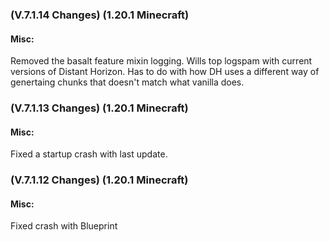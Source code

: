 ### **(V.7.1.14 Changes) (1.20.1 Minecraft)**

#### Misc:
Removed the basalt feature mixin logging. Wills top logspam with current versions of Distant Horizon.
 Has to do with how DH uses a different way of genertaing chunks that doesn't match what vanilla does.


### **(V.7.1.13 Changes) (1.20.1 Minecraft)**

#### Misc:
Fixed a startup crash with last update.


### **(V.7.1.12 Changes) (1.20.1 Minecraft)**

#### Misc:
Fixed crash with Blueprint